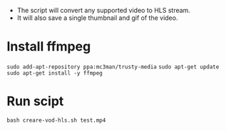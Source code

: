 * The script will convert any supported video to HLS stream.
* It will also save a single thumbnail and gif of the video. 


# Install ffmpeg
`sudo add-apt-repository ppa:mc3man/trusty-media` 
`sudo apt-get update`  
`sudo apt-get install -y ffmpeg`

# Run scipt
`bash creare-vod-hls.sh test.mp4`